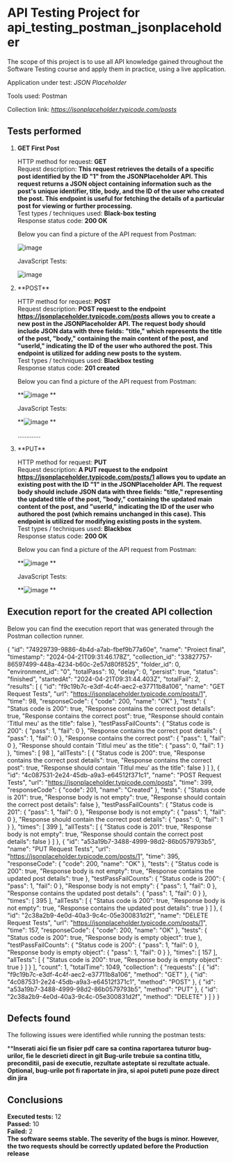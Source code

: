 <h1>API Testing Project for api_testing_postman_jsonplaceholder</h1>

The scope of this project is to use all  API knowledge gained throughout the Software Testing course and apply them in practice, using a live application.

Application under test: *JSON Placeholder*

Tools used: Postman

Collection link: *https://jsonplaceholder.typicode.com/posts*

<h2>Tests performed</h2>

<ol>
<li><b>GET First Post</b></li>

HTTP method for request: **GET**<br>
Request description: **This request retrieves the details of a specific post identified by the ID "1" from the JSONPlaceholder API. This request returns a JSON object containing information such as the post's unique identifier, title, body, and the ID of the user who created the post. This endpoint is useful for fetching the details of a particular post for viewing or further processing.**<br>
Test types / techniques used: **Black-box testing**<br>
Response status code: **200 OK**<br>

Below you can find a picture of the API request from Postman:<br>

![image](https://github.com/AlexDinca77/api_testing_postman_jsonplaceholder/assets/167679707/4264434d-e1f4-4c0e-a043-1e5ab210ca7e)
<br>

JavaScript Tests:

![image](https://github.com/AlexDinca77/api_testing_postman_jsonplaceholder/assets/167679707/287f48d3-5cad-48d4-9484-2d8dfd5cda3b)
<br>


<li>**POST**</li>

HTTP method for request: **POST**<br>
Request description: **POST request to the endpoint https://jsonplaceholder.typicode.com/posts allows you to create a new post in the JSONPlaceholder API. The request body should include JSON data with three fields: "title," which represents the title of the post, "body," containing the main content of the post, and "userId," indicating the ID of the user who authored the post. This endpoint is utilized for adding new posts to the system.**<br>
Test types / techniques used: **Blackbox testing**<br>
Response status code: **201 created**<br>

Below you can find a picture of the API request from Postman:<br>

**![image](https://github.com/AlexDinca77/api_testing_postman_jsonplaceholder/assets/167679707/101e9762-55b8-494b-bc76-0693356e58f9)
**<br>

JavaScript Tests:

**![image](https://github.com/AlexDinca77/api_testing_postman_jsonplaceholder/assets/167679707/fd6bb117-d2ff-410c-ae83-4da341601635) **<br>

.............

<li>**PUT**</li>

HTTP method for request: **PUT**<br>
Request description: **A PUT request to the endpoint https://jsonplaceholder.typicode.com/posts/1 allows you to update an existing post with the ID "1" in the JSONPlaceholder API. The request body should include JSON data with three fields: "title," representing the updated title of the post, "body," containing the updated main content of the post, and "userId," indicating the ID of the user who authored the post (which remains unchanged in this case). This endpoint is utilized for modifying existing posts in the system.**<br>
Test types / techniques used: **Blackbox**<br>
Response status code: **200 OK**<br>

Below you can find a picture of the API request from Postman:<br>

**![image](https://github.com/AlexDinca77/api_testing_postman_jsonplaceholder/assets/167679707/89a6dc50-6809-43f9-bb81-3c69666e18d9)
**<br>

JavaScript Tests:

**![image](https://github.com/AlexDinca77/api_testing_postman_jsonplaceholder/assets/167679707/915d5c62-7a14-41b5-bf5c-2e52640fedea)
**<br>

</ol>

<h2>Execution report for the created API collection </h2>

Below you can find the execution report that was generated through the Postman collection runner. <br>

{
	"id": "74929739-9886-4b4d-a7ab-fbef9b77a60e",
	"name": "Proiect final",
	"timestamp": "2024-04-21T09:31:46.178Z",
	"collection_id": "33827757-86597499-448a-4234-b60c-2e57d80f8525",
	"folder_id": 0,
	"environment_id": "0",
	"totalPass": 10,
	"delay": 0,
	"persist": true,
	"status": "finished",
	"startedAt": "2024-04-21T09:31:44.403Z",
	"totalFail": 2,
	"results": [
		{
			"id": "f9c19b7c-e3df-4c4f-aec2-e37711b8a106",
			"name": "GET Request Tests",
			"url": "https://jsonplaceholder.typicode.com/posts/1",
			"time": 98,
			"responseCode": {
				"code": 200,
				"name": "OK"
			},
			"tests": {
				"Status code is 200": true,
				"Response contains the correct post details": true,
				"Response contains the correct post": true,
				"Response should contain 'Titlul meu' as the title": false
			},
			"testPassFailCounts": {
				"Status code is 200": {
					"pass": 1,
					"fail": 0
				},
				"Response contains the correct post details": {
					"pass": 1,
					"fail": 0
				},
				"Response contains the correct post": {
					"pass": 1,
					"fail": 0
				},
				"Response should contain 'Titlul meu' as the title": {
					"pass": 0,
					"fail": 1
				}
			},
			"times": [
				98
			],
			"allTests": [
				{
					"Status code is 200": true,
					"Response contains the correct post details": true,
					"Response contains the correct post": true,
					"Response should contain 'Titlul meu' as the title": false
				}
			]
		},
		{
			"id": "4c087531-2e24-45db-a9a3-e64512f371c1",
			"name": "POST Request Tests",
			"url": "https://jsonplaceholder.typicode.com/posts",
			"time": 399,
			"responseCode": {
				"code": 201,
				"name": "Created"
			},
			"tests": {
				"Status code is 201": true,
				"Response body is not empty": true,
				"Response should contain the correct post details": false
			},
			"testPassFailCounts": {
				"Status code is 201": {
					"pass": 1,
					"fail": 0
				},
				"Response body is not empty": {
					"pass": 1,
					"fail": 0
				},
				"Response should contain the correct post details": {
					"pass": 0,
					"fail": 1
				}
			},
			"times": [
				399
			],
			"allTests": [
				{
					"Status code is 201": true,
					"Response body is not empty": true,
					"Response should contain the correct post details": false
				}
			]
		},
		{
			"id": "a53a19b7-3488-4999-98d2-86b0579793b5",
			"name": "PUT Request Tests",
			"url": "https://jsonplaceholder.typicode.com/posts/1",
			"time": 395,
			"responseCode": {
				"code": 200,
				"name": "OK"
			},
			"tests": {
				"Status code is 200": true,
				"Response body is not empty": true,
				"Response contains the updated post details": true
			},
			"testPassFailCounts": {
				"Status code is 200": {
					"pass": 1,
					"fail": 0
				},
				"Response body is not empty": {
					"pass": 1,
					"fail": 0
				},
				"Response contains the updated post details": {
					"pass": 1,
					"fail": 0
				}
			},
			"times": [
				395
			],
			"allTests": [
				{
					"Status code is 200": true,
					"Response body is not empty": true,
					"Response contains the updated post details": true
				}
			]
		},
		{
			"id": "2c38a2b9-4e0d-40a3-9c4c-05e300831d2f",
			"name": "DELETE Request Tests",
			"url": "https://jsonplaceholder.typicode.com/posts/1",
			"time": 157,
			"responseCode": {
				"code": 200,
				"name": "OK"
			},
			"tests": {
				"Status code is 200": true,
				"Response body is empty object": true
			},
			"testPassFailCounts": {
				"Status code is 200": {
					"pass": 1,
					"fail": 0
				},
				"Response body is empty object": {
					"pass": 1,
					"fail": 0
				}
			},
			"times": [
				157
			],
			"allTests": [
				{
					"Status code is 200": true,
					"Response body is empty object": true
				}
			]
		}
	],
	"count": 1,
	"totalTime": 1049,
	"collection": {
		"requests": [
			{
				"id": "f9c19b7c-e3df-4c4f-aec2-e37711b8a106",
				"method": "GET"
			},
			{
				"id": "4c087531-2e24-45db-a9a3-e64512f371c1",
				"method": "POST"
			},
			{
				"id": "a53a19b7-3488-4999-98d2-86b0579793b5",
				"method": "PUT"
			},
			{
				"id": "2c38a2b9-4e0d-40a3-9c4c-05e300831d2f",
				"method": "DELETE"
			}
		]
	}
}<br>

<h2>Defects found</h2>

The following issues were identified while running the postman tests:<br>

****Inserati aici fie un fisier pdf care sa contina raportarea tuturor bug-urilor, fie le descrieti direct in git
Bug-urile trebuie sa contina titlu, preconditii, pasi de executie, rezultate asteptate si rezultate actuale.
Optional, bug-urile pot fi raportate in jira, si apoi puteti pune poze direct din jira**

<h2>Conclusions</h2>

**Executed tests:** 12<br>
**Passed:** 10<br>
**Failed:** 2<br>
**The software seems stable. The severity of the bugs is minor. However, the two requests should be correctly updated before the Production release**
